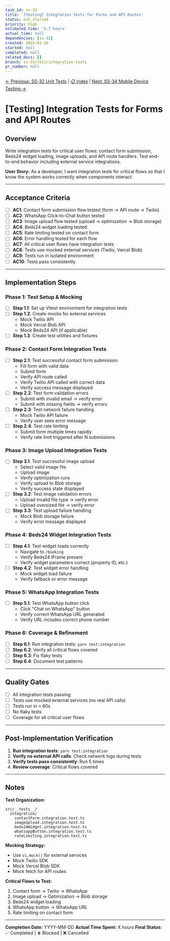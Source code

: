 ```yaml
---
task_id: ss-33
title: '[Testing] Integration Tests for Forms and API Routes'
status: not_started
priority: high
estimated_time: '5-7 hours'
actual_time: null
dependencies: [ss-32]
created: 2025-01-20
started: null
completed: null
related_docs: []
branch: ss-33/test/integration-tests
pr_number: null
---
```


[← Previous: SS-32 Unit Tests](./ss-32-unit-tests.md) | [📋 Index](./index.md) | [Next: SS-34 Mobile Device Testing →](./ss-34-mobile-device-testing.md)

# [Testing] Integration Tests for Forms and API Routes

## Overview

Write integration tests for critical user flows: contact form submission, Beds24 widget loading, image uploads, and API route handlers. Test end-to-end behavior including external service integrations.

**User Story:**
As a developer, I want integration tests for critical flows so that I know the system works correctly when components interact.

---

## Acceptance Criteria

- [ ] **AC1**: Contact form submission flow tested (form → API route → Twilio)
- [ ] **AC2**: WhatsApp Click-to-Chat button tested
- [ ] **AC3**: Image upload flow tested (upload → optimization → Blob storage)
- [ ] **AC4**: Beds24 widget loading tested
- [ ] **AC5**: Rate limiting tested on contact form
- [ ] **AC6**: Error handling tested for each flow
- [ ] **AC7**: All critical user flows have integration tests
- [ ] **AC8**: Tests use mocked external services (Twilio, Vercel Blob)
- [ ] **AC9**: Tests run in isolated environment
- [ ] **AC10**: Tests pass consistently

---

## Implementation Steps

### Phase 1: Test Setup & Mocking

- [ ] **Step 1.1**: Set up Vitest environment for integration tests
- [ ] **Step 1.2**: Create mocks for external services
  - Mock Twilio API
  - Mock Vercel Blob API
  - Mock Beds24 API (if applicable)
- [ ] **Step 1.3**: Create test utilities and fixtures

### Phase 2: Contact Form Integration Tests

- [ ] **Step 2.1**: Test successful contact form submission
  - Fill form with valid data
  - Submit form
  - Verify API route called
  - Verify Twilio API called with correct data
  - Verify success message displayed
- [ ] **Step 2.2**: Test form validation errors
  - Submit with invalid email → verify error
  - Submit with missing fields → verify errors
- [ ] **Step 2.3**: Test network failure handling
  - Mock Twilio API failure
  - Verify user sees error message
- [ ] **Step 2.4**: Test rate limiting
  - Submit form multiple times rapidly
  - Verify rate limit triggered after N submissions

### Phase 3: Image Upload Integration Tests

- [ ] **Step 3.1**: Test successful image upload
  - Select valid image file
  - Upload image
  - Verify optimization runs
  - Verify upload to Blob storage
  - Verify success state displayed
- [ ] **Step 3.2**: Test image validation errors
  - Upload invalid file type → verify error
  - Upload oversized file → verify error
- [ ] **Step 3.3**: Test upload failure handling
  - Mock Blob storage failure
  - Verify error message displayed

### Phase 4: Beds24 Widget Integration Tests

- [ ] **Step 4.1**: Test widget loads correctly
  - Navigate to `/booking`
  - Verify Beds24 IFrame present
  - Verify widget parameters correct (property ID, etc.)
- [ ] **Step 4.2**: Test widget error handling
  - Mock widget load failure
  - Verify fallback or error message

### Phase 5: WhatsApp Integration Tests

- [ ] **Step 5.1**: Test WhatsApp button click
  - Click "Chat on WhatsApp" button
  - Verify correct WhatsApp URL generated
  - Verify URL includes correct phone number

### Phase 6: Coverage & Refinement

- [ ] **Step 6.1**: Run integration tests: `yarn test:integration`
- [ ] **Step 6.2**: Verify all critical flows covered
- [ ] **Step 6.3**: Fix flaky tests
- [ ] **Step 6.4**: Document test patterns

---

## Quality Gates

- [ ] All integration tests passing
- [ ] Tests use mocked external services (no real API calls)
- [ ] Tests run in < 60s
- [ ] No flaky tests
- [ ] Coverage for all critical user flows

---

## Post-Implementation Verification

1. **Run integration tests**: `yarn test:integration`
2. **Verify no external API calls**: Check network logs during tests
3. **Verify tests pass consistently**: Run 5 times
4. **Review coverage**: Critical flows covered

---

## Notes

**Test Organization:**

```
src/__tests__/
  integration/
    contactForm.integration.test.ts
    imageUpload.integration.test.ts
    beds24Widget.integration.test.ts
    whatsappButton.integration.test.ts
    rateLimiting.integration.test.ts
```

**Mocking Strategy:**

- Use `vi.mock()` for external services
- Mock Twilio SDK
- Mock Vercel Blob SDK
- Mock fetch for API routes

**Critical Flows to Test:**

1. Contact form → Twilio → WhatsApp
2. Image upload → Optimization → Blob storage
3. Beds24 widget loading
4. WhatsApp button → WhatsApp URL
5. Rate limiting on contact form

---

**Completion Date:** YYYY-MM-DD
**Actual Time Spent:** X hours
**Final Status:** ✅ Completed | ⏸️ Blocked | ❌ Cancelled
